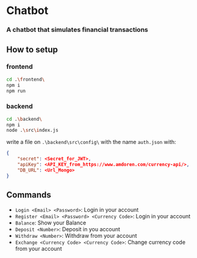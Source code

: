 # Chatbot

### A chatbot that simulates financial transactions

## How to setup
### frontend
  ```bash
  cd .\frontend\
  npm i
  npm run
  ```
  
### backend
```bash
cd .\backend\
npm i
node .\src\index.js
```
write a file on ``.\backend\src\config\`` with the name ``auth.json`` with:
```json
{
    "secret": <Secret_for_JWT>,
    "apiKey": <API_KEY_from_https://www.amdoren.com/currency-api/>,
    "DB_URL": <Url_Mongo>
}
```
## Commands
- ``Login <Email> <Password>``: Login in your account
- ``Register <Email> <Password> <Currency Code>``: Login in your account
- ``Balance``: Show your Balance
- ``Deposit <Number>``: Deposit in you account
- ``Withdraw <Number>``: Withdraw from your account
- ``Exchange <Currency Code> <Currency Code>``: Change currency code from your account
